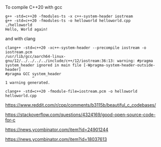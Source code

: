 To compile C++20 with gcc

```
g++ -std=c++20 -fmodules-ts -x c++-system-header iostream
g++ -std=c++20 -fmodules-ts -o helloworld helloworld.cpp
./helloworld
Hello, World again!

```

and with clang

```
clang++ -std=c++20 -xc++-system-header --precompile iostream -o iostream.pcm
/usr/lib/gcc/aarch64-linux-gnu/12/../../../../include/c++/12/iostream:36:13: warning: #pragma system_header ignored in main file [-Wpragma-system-header-outside-header]
#pragma GCC system_header
            ^
1 warning generated.

clang++ -std=c++20 -fmodule-file=iostream.pcm -o helloworld helloworld.cpp

```


https://www.reddit.com/r/cpp/comments/b3115b/beautiful_c_codebases/

https://stackoverflow.com/questions/4324169/good-open-source-code-for-c

https://news.ycombinator.com/item?id=24901244

https://news.ycombinator.com/item?id=18037613

